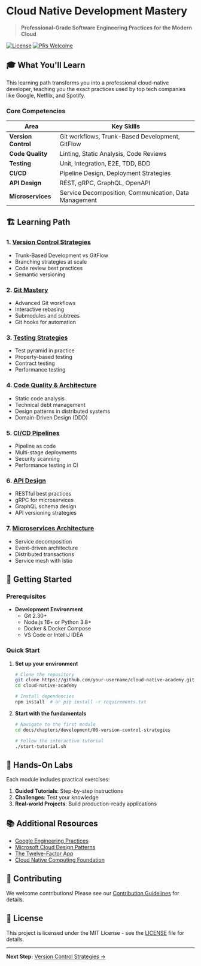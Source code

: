 # Cloud Native Development Mastery

> **Professional-Grade Software Engineering Practices for the Modern Cloud**

[![License](https://img.shields.io/badge/License-MIT-blue.svg)](../../LICENSE)
[![PRs Welcome](https://img.shields.io/badge/PRs-welcome-brightgreen.svg)](../../CONTRIBUTING.md)

## 🎓 What You'll Learn

This learning path transforms you into a professional cloud-native developer, teaching you the exact practices used by top tech companies like Google, Netflix, and Spotify.

### Core Competencies

| Area | Key Skills |
|------|------------|
| **Version Control** | Git workflows, Trunk-Based Development, GitFlow |
| **Code Quality** | Linting, Static Analysis, Code Reviews |
| **Testing** | Unit, Integration, E2E, TDD, BDD |
| **CI/CD** | Pipeline Design, Deployment Strategies |
| **API Design** | REST, gRPC, GraphQL, OpenAPI |
| **Microservices** | Service Decomposition, Communication, Data Management |

## 🏗️ Learning Path

### 1. [Version Control Strategies](./00-version-control-strategies/)
- Trunk-Based Development vs GitFlow
- Branching strategies at scale
- Code review best practices
- Semantic versioning

### 2. [Git Mastery](./01-git-mastery/)
- Advanced Git workflows
- Interactive rebasing
- Submodules and subtrees
- Git hooks for automation

### 3. [Testing Strategies](./02-testing-strategies/)
- Test pyramid in practice
- Property-based testing
- Contract testing
- Performance testing

### 4. [Code Quality & Architecture](./03-code-quality/)
- Static code analysis
- Technical debt management
- Design patterns in distributed systems
- Domain-Driven Design (DDD)

### 5. [CI/CD Pipelines](./04-cicd-pipelines/)
- Pipeline as code
- Multi-stage deployments
- Security scanning
- Performance testing in CI

### 6. [API Design](./05-api-design/)
- RESTful best practices
- gRPC for microservices
- GraphQL schema design
- API versioning strategies

### 7. [Microservices Architecture](./06-microservices/)
- Service decomposition
- Event-driven architecture
- Distributed transactions
- Service mesh with Istio

## 🚀 Getting Started

### Prerequisites

- **Development Environment**
  - Git 2.30+
  - Node.js 16+ or Python 3.8+
  - Docker & Docker Compose
  - VS Code or IntelliJ IDEA

### Quick Start

1. **Set up your environment**
   ```bash
   # Clone the repository
   git clone https://github.com/your-username/cloud-native-academy.git
   cd cloud-native-academy
   
   # Install dependencies
   npm install  # or pip install -r requirements.txt
   ```

2. **Start with the fundamentals**
   ```bash
   # Navigate to the first module
   cd docs/chapters/development/00-version-control-strategies
   
   # Follow the interactive tutorial
   ./start-tutorial.sh
   ```

## 🧪 Hands-On Labs

Each module includes practical exercises:

1. **Guided Tutorials**: Step-by-step instructions
2. **Challenges**: Test your knowledge
3. **Real-world Projects**: Build production-ready applications

## 📚 Additional Resources

- [Google Engineering Practices](https://google.github.io/eng-practices/)
- [Microsoft Cloud Design Patterns](https://docs.microsoft.com/en-us/azure/architecture/patterns/)
- [The Twelve-Factor App](https://12factor.net/)
- [Cloud Native Computing Foundation](https://www.cncf.io/)

## 🤝 Contributing

We welcome contributions! Please see our [Contribution Guidelines](../../CONTRIBUTING.md) for details.

## 📄 License

This project is licensed under the MIT License - see the [LICENSE](../../LICENSE) file for details.

---

**Next Step:** [Version Control Strategies →](./00-version-control-strategies/)